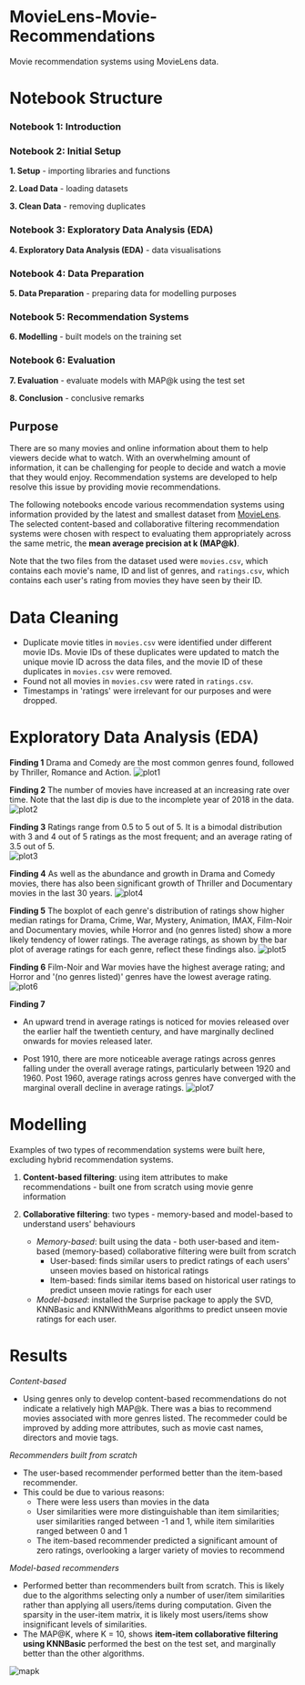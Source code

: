 # MovieLens-Movie-Recommendations
Movie recommendation systems using MovieLens data. 

# Notebook Structure 

### Notebook 1: Introduction 

### Notebook 2: Initial Setup

**1. Setup** - importing libraries and functions

**2. Load Data** - loading datasets

**3. Clean Data** - removing duplicates 

### Notebook 3: Exploratory Data Analysis (EDA)

**4. Exploratory Data Analysis (EDA)** - data visualisations

### Notebook 4: Data Preparation

**5. Data Preparation** - preparing data for modelling purposes

### Notebook 5: Recommendation Systems

**6. Modelling** - built models on the training set

### Notebook 6: Evaluation

**7. Evaluation** - evaluate models with MAP@k using the test set 

**8. Conclusion** - conclusive remarks


## Purpose

There are so many movies and online information about them to help viewers decide what to watch. With an overwhelming amount of information, it can be challenging for people to decide and watch a movie that they would enjoy. Recommendation systems are developed to help resolve this issue by providing movie recommendations. 

The following notebooks encode various recommendation systems using information provided by the latest and smallest dataset from [MovieLens](https://grouplens.org/datasets/movielens/). The selected content-based and collaborative filtering recommendation systems were chosen with respect to evaluating them appropriately across the same metric, the **mean average precision at k (MAP@k)**. 

Note that the two files from the dataset used were `movies.csv`, which contains each movie's name, ID and list of genres, and `ratings.csv`, which contains each user's rating from movies they have seen by their ID. 


# Data Cleaning

* Duplicate movie titles in `movies.csv` were identified under different movie IDs. Movie IDs of these duplicates were updated to match the unique movie ID across the data files, and the movie ID of these duplicates in `movies.csv` were removed. 
* Found not all movies in `movies.csv` were rated in `ratings.csv`. 
* Timestamps in 'ratings' were irrelevant for our purposes and were dropped.


# Exploratory Data Analysis (EDA)

**Finding 1**
Drama and Comedy are the most common genres found, followed by Thriller, Romance and Action.
![plot1](https://github.com/Bennett-Heung/MovieLens-Movie-Recommendations/blob/main/images/plot1.png)

**Finding 2**
The number of movies have increased at an increasing rate over time. Note that the last dip is due to the incomplete year of 2018 in the data.
![plot2](https://github.com/Bennett-Heung/MovieLens-Movie-Recommendations/blob/main/images/plot2.png)

**Finding 3**
Ratings range from 0.5 to 5 out of 5. It is a bimodal distribution with 3 and 4 out of 5 ratings as the most frequent; and an average rating of 3.5 out of 5.   
![plot3](https://github.com/Bennett-Heung/MovieLens-Movie-Recommendations/blob/main/images/plot3.png)

**Finding 4**
As well as the abundance and growth in Drama and Comedy movies, there has also been significant growth of Thriller and Documentary movies in the last 30 years.
![plot4](https://github.com/Bennett-Heung/MovieLens-Movie-Recommendations/blob/main/images/plot4.png)

**Finding 5**
The boxplot of each genre's distribution of ratings show higher median ratings for Drama, Crime, War, Mystery, Animation, IMAX, Film-Noir and Documentary movies, while Horror and (no genres listed) show a more likely tendency of lower ratings. The average ratings, as shown by the bar plot of average ratings for each genre, reflect these findings also.
![plot5](https://github.com/Bennett-Heung/MovieLens-Movie-Recommendations/blob/main/images/plot5.png)

**Finding 6**
Film-Noir and War movies have the highest average rating; and Horror and '(no genres listed)' genres have the lowest average rating.
![plot6](https://github.com/Bennett-Heung/MovieLens-Movie-Recommendations/blob/main/images/plot6.png)


**Finding 7**
* An upward trend in average ratings is noticed for movies released over the earlier half the twentieth century, and have marginally declined onwards for movies released later.

* Post 1910, there are more noticeable average ratings across genres falling under the overall average ratings, particularly between 1920 and 1960. Post 1960, average ratings across genres have converged with the marginal overall decline in average ratings.
![plot7](https://github.com/Bennett-Heung/MovieLens-Movie-Recommendations/blob/main/images/plot7.png)

# Modelling
Examples of two types of recommendation systems were built here, excluding hybrid recommendation systems.  

1. **Content-based filtering**: using item attributes to make recommendations - built one from scratch using movie genre information

2. **Collaborative filtering**: two types - memory-based and model-based to understand users' behaviours 
    
    * *Memory-based*: built using the data - both user-based and item-based (memory-based) collaborative filtering were built from scratch 
        * User-based: finds similar users to predict ratings of each users' unseen movies based on historical ratings
        * Item-based: finds similar items based on historical user ratings to predict unseen movie ratings for each user
    * *Model-based*: installed the Surprise package to apply the SVD, KNNBasic and KNNWithMeans algorithms to predict unseen movie ratings for each user.

# Results

*Content-based*
* Using genres only to develop content-based recommendations do not indicate a relatively high MAP@k. There was a bias to recommend movies associated with more genres listed. The recommeder could be improved by adding more attributes, such as movie cast names, directors and movie tags. 

*Recommenders built from scratch*
* The user-based recommender performed better than the item-based recommender. 
* This could be due to various reasons: 
    * There were less users than movies in the data 
    * User similarities were more distinguishable than item similarities; user similarities ranged between -1 and 1, while item similarities ranged between 0 and 1
    * The item-based recommender predicted a significant amount of zero ratings, overlooking a larger variety of movies to recommend

*Model-based recommenders*
* Performed better than recommenders built from scratch. This is likely due to the algorithms selecting only a number of user/item similarities rather than applying all users/items during computation. Given the sparsity in the user-item matrix, it is likely most users/items show insignificant levels of similarities. 
* The MAP@K, where K = 10, shows **item-item collaborative filtering using KNNBasic** performed the best on the test set, and marginally better than the other algorithms. 

![mapk](https://github.com/Bennett-Heung/MovieLens-Movie-Recommendations/blob/main/images/mapk.png)
